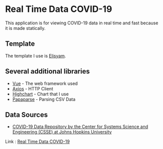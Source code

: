 # Real Time Data COVID-19


This application is for viewing COVID-19 data in real time and fast because it is made statically.

## Template

The template I use is [Elisyam](https://themeforest.net/item/elisyam-web-app-admin-dashboard-template/21917353).

## Several additional libraries

* [Vue](https://vuejs.org/) - The web framework used
* [Axios](https://github.com/axios/axios) - HTTP Client
* [Highchart](https://www.highcharts.com/) - Chart that I use
* [Papaparse](https://www.papaparse.com/) - Parsing CSV Data

## Data Sources
* [COVID-19 Data Repository by the Center for Systems Science and Engineering (CSSE) at Johns Hopkins University](https://github.com/CSSEGISandData/COVID-19)

Link : [Real Time Data COVID-19](https://aghussb.github.io/corona_dashboard/)

